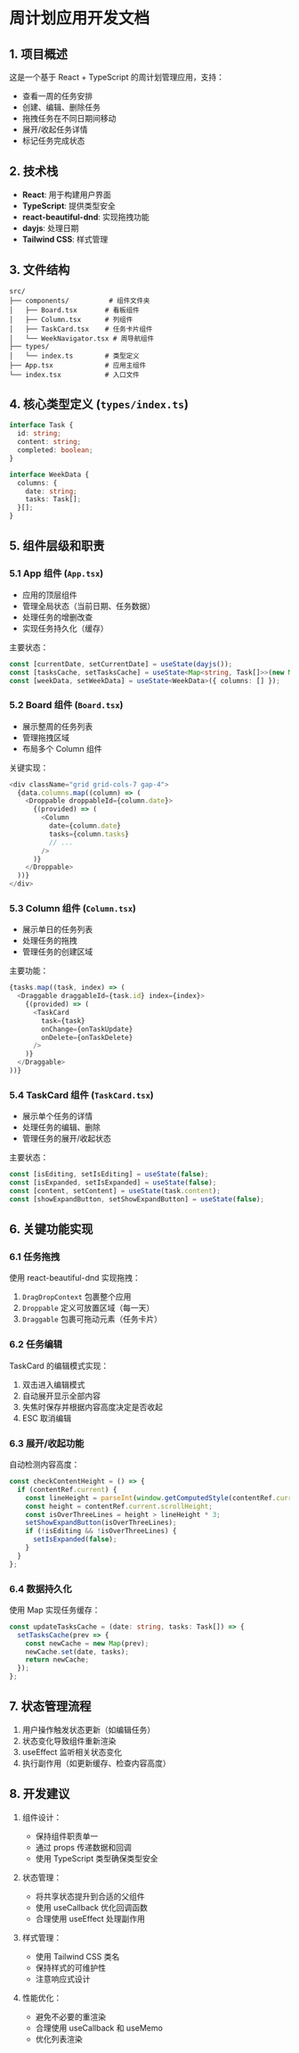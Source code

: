 # 周计划应用开发文档

## 1. 项目概述

这是一个基于 React + TypeScript 的周计划管理应用，支持：
- 查看一周的任务安排
- 创建、编辑、删除任务
- 拖拽任务在不同日期间移动
- 展开/收起任务详情
- 标记任务完成状态

## 2. 技术栈

- **React**: 用于构建用户界面
- **TypeScript**: 提供类型安全
- **react-beautiful-dnd**: 实现拖拽功能
- **dayjs**: 处理日期
- **Tailwind CSS**: 样式管理

## 3. 文件结构

```
src/
├── components/          # 组件文件夹
│   ├── Board.tsx       # 看板组件
│   ├── Column.tsx      # 列组件
│   ├── TaskCard.tsx    # 任务卡片组件
│   └── WeekNavigator.tsx # 周导航组件
├── types/
│   └── index.ts        # 类型定义
├── App.tsx             # 应用主组件
└── index.tsx           # 入口文件
```

## 4. 核心类型定义 (`types/index.ts`)

```typescript
interface Task {
  id: string;
  content: string;
  completed: boolean;
}

interface WeekData {
  columns: {
    date: string;
    tasks: Task[];
  }[];
}
```

## 5. 组件层级和职责

### 5.1 App 组件 (`App.tsx`)
- 应用的顶层组件
- 管理全局状态（当前日期、任务数据）
- 处理任务的增删改查
- 实现任务持久化（缓存）

主要状态：
```typescript
const [currentDate, setCurrentDate] = useState(dayjs());
const [tasksCache, setTasksCache] = useState<Map<string, Task[]>>(new Map());
const [weekData, setWeekData] = useState<WeekData>({ columns: [] });
```

### 5.2 Board 组件 (`Board.tsx`)
- 展示整周的任务列表
- 管理拖拽区域
- 布局多个 Column 组件

关键实现：
```typescript
<div className="grid grid-cols-7 gap-4">
  {data.columns.map((column) => (
    <Droppable droppableId={column.date}>
      {(provided) => (
        <Column
          date={column.date}
          tasks={column.tasks}
          // ...
        />
      )}
    </Droppable>
  ))}
</div>
```

### 5.3 Column 组件 (`Column.tsx`)
- 展示单日的任务列表
- 处理任务的拖拽
- 管理任务的创建区域

主要功能：
```typescript
{tasks.map((task, index) => (
  <Draggable draggableId={task.id} index={index}>
    {(provided) => (
      <TaskCard
        task={task}
        onChange={onTaskUpdate}
        onDelete={onTaskDelete}
      />
    )}
  </Draggable>
))}
```

### 5.4 TaskCard 组件 (`TaskCard.tsx`)
- 展示单个任务的详情
- 处理任务的编辑、删除
- 管理任务的展开/收起状态

主要状态：
```typescript
const [isEditing, setIsEditing] = useState(false);
const [isExpanded, setIsExpanded] = useState(false);
const [content, setContent] = useState(task.content);
const [showExpandButton, setShowExpandButton] = useState(false);
```

## 6. 关键功能实现

### 6.1 任务拖拽

使用 react-beautiful-dnd 实现拖拽：
1. `DragDropContext` 包裹整个应用
2. `Droppable` 定义可放置区域（每一天）
3. `Draggable` 包裹可拖动元素（任务卡片）

### 6.2 任务编辑

TaskCard 的编辑模式实现：
1. 双击进入编辑模式
2. 自动展开显示全部内容
3. 失焦时保存并根据内容高度决定是否收起
4. ESC 取消编辑

### 6.3 展开/收起功能

自动检测内容高度：
```typescript
const checkContentHeight = () => {
  if (contentRef.current) {
    const lineHeight = parseInt(window.getComputedStyle(contentRef.current).lineHeight);
    const height = contentRef.current.scrollHeight;
    const isOverThreeLines = height > lineHeight * 3;
    setShowExpandButton(isOverThreeLines);
    if (!isEditing && !isOverThreeLines) {
      setIsExpanded(false);
    }
  }
};
```

### 6.4 数据持久化

使用 Map 实现任务缓存：
```typescript
const updateTasksCache = (date: string, tasks: Task[]) => {
  setTasksCache(prev => {
    const newCache = new Map(prev);
    newCache.set(date, tasks);
    return newCache;
  });
};
```

## 7. 状态管理流程

1. 用户操作触发状态更新（如编辑任务）
2. 状态变化导致组件重新渲染
3. useEffect 监听相关状态变化
4. 执行副作用（如更新缓存、检查内容高度）

## 8. 开发建议

1. 组件设计：
   - 保持组件职责单一
   - 通过 props 传递数据和回调
   - 使用 TypeScript 类型确保类型安全

2. 状态管理：
   - 将共享状态提升到合适的父组件
   - 使用 useCallback 优化回调函数
   - 合理使用 useEffect 处理副作用

3. 样式管理：
   - 使用 Tailwind CSS 类名
   - 保持样式的可维护性
   - 注意响应式设计

4. 性能优化：
   - 避免不必要的重渲染
   - 合理使用 useCallback 和 useMemo
   - 优化列表渲染
